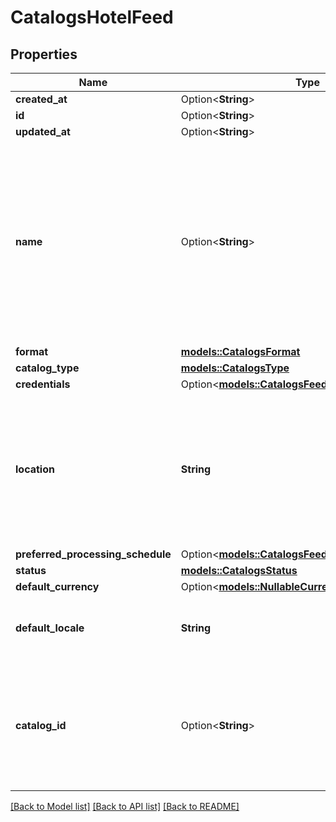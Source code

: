 # CatalogsHotelFeed

## Properties

Name | Type | Description | Notes
------------ | ------------- | ------------- | -------------
**created_at** | Option<**String**> |  | [optional]
**id** | Option<**String**> |  | [optional]
**updated_at** | Option<**String**> |  | [optional]
**name** | Option<**String**> | A human-friendly name associated to a given feed. This value is currently nullable due to historical reasons. It is expected to become non-nullable in the future. | 
**format** | [**models::CatalogsFormat**](CatalogsFormat.md) |  | 
**catalog_type** | [**models::CatalogsType**](CatalogsType.md) |  | 
**credentials** | Option<[**models::CatalogsFeedCredentials**](CatalogsFeedCredentials.md)> |  | 
**location** | **String** | The URL where a feed is available for download. This URL is what Pinterest will use to download a feed for processing. | 
**preferred_processing_schedule** | Option<[**models::CatalogsFeedProcessingSchedule**](CatalogsFeedProcessingSchedule.md)> |  | 
**status** | [**models::CatalogsStatus**](CatalogsStatus.md) |  | 
**default_currency** | Option<[**models::NullableCurrency**](NullableCurrency.md)> |  | 
**default_locale** | **String** | The locale used within a feed for product descriptions. | 
**catalog_id** | Option<**String**> | Catalog id pertaining to the feed. If not provided, feed will use a default catalog based on type. | 

[[Back to Model list]](../README.md#documentation-for-models) [[Back to API list]](../README.md#documentation-for-api-endpoints) [[Back to README]](../README.md)


